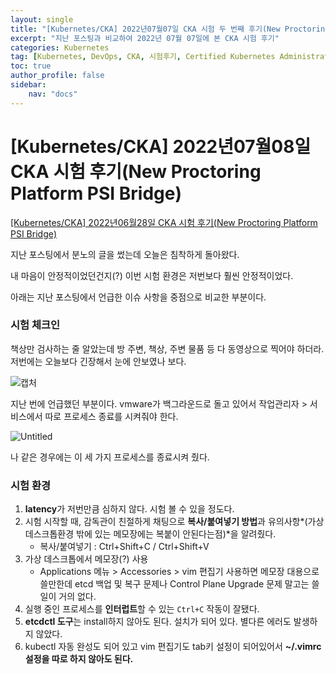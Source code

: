 ```yaml
---
layout: single
title: "[Kubernetes/CKA] 2022년07월07일 CKA 시험 두 번째 후기(New Proctoring Platform PSI Bridge)"
excerpt: "지난 포스팅과 비교하여 2022년 07월 07일에 본 CKA 시험 후기"
categories: Kubernetes
tag: [Kubernetes, DevOps, CKA, 시험후기, Certified Kubernetes Administrator, PSI Bridge]
toc: true
author_profile: false
sidebar:
    nav: "docs"
---
```


# [Kubernetes/CKA] 2022년07월08일 CKA 시험 후기(New Proctoring Platform PSI Bridge)

[[Kubernetes/CKA] 2022년06월28일 CKA 시험 후기(New Proctoring Platform PSI Bridge)](https://gain-yoo.github.io/kubernetes/CKA-%EC%8B%9C%ED%97%98-%ED%9B%84%EA%B8%B0/)

지난 포스팅에서 분노의 글을 썼는데 오늘은 침착하게 돌아왔다.

내 마음이 안정적이었던건지(?) 이번 시험 환경은 저번보다 훨씬 안정적이었다.

아래는 지난 포스팅에서 언급한 이슈 사항을 중점으로 비교한 부분이다.

### 시험 체크인

책상만 검사하는 줄 알았는데 방 주변, 책상, 주변 물품 등 다 동영상으로 찍어야 하더라. 저번에는 오늘보다 긴장해서 눈에 안보였나 보다.

![캡처](https://user-images.githubusercontent.com/100563973/177816706-44e2b799-22b7-45be-abf2-0910f934f636.png)

지난 번에 언급했던 부분이다. vmware가 백그라운드로 돌고 있어서 작업관리자 > 서비스에서 따로 프로세스 종료를 시켜줘야 한다.

![Untitled](https://user-images.githubusercontent.com/100563973/177816732-dfb46a93-be9b-4134-a660-468a56659eae.png)

나 같은 경우에는 이 세 가지 프로세스를 종료시켜 줬다.

### 시험 환경

1. **latency**가 저번만큼 심하지 않다. 시험 볼 수 있을 정도다.
2. 시험 시작할 때, 감독관이 친절하게 채팅으로 **복사/붙여넣기 방법**과 유의사항*(가상데스크톱환경 밖에 있는 메모장에는 복붙이 안된다는점)*을 알려줬다.
    - 복사/붙여넣기 : Ctrl+Shift+C / Ctrl+Shift+V
3. 가상 데스크톱에서 메모장(?) 사용
    - Applications 메뉴 > Accessories > vim 편집기 사용하면 메모장 대용으로 쓸만한데 etcd 백업 및 복구 문제나 Control Plane Upgrade 문제 말고는 쓸 일이 거의 없다.
4. 실행 중인 프로세스를 **인터럽트**할 수 있는 `Ctrl+C` 작동이 잘됐다.
5. **etcdctl 도구**는 install하지 않아도 된다. 설치가 되어 있다. 별다른 에러도 발생하지 않았다.
6. kubectl 자동 완성도 되어 있고 vim 편집기도 tab키 설정이 되어있어서 **~/.vimrc 설정을 따로 하지 않아도 된다.**
